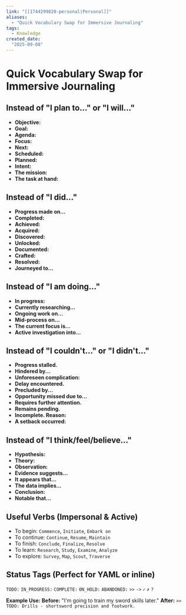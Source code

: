 ```yaml
---
link: "[[1744299820-personal|Personal]]"
aliases: 
  - "Quick Vocabulary Swap for Immersive Journaling"
tags:
  - Knowledge
created_date:
  "2025-09-08"
---
```

# Quick Vocabulary Swap for Immersive Journaling

## Instead of "I plan to..." or "I will..."
*   **Objective:**
*   **Goal:**
*   **Agenda:**
*   **Focus:**
*   **Next:**
*   **Scheduled:**
*   **Planned:**
*   **Intent:**
*   **The mission:**
*   **The task at hand:**

## Instead of "I did..."
*   **Progress made on...**
*   **Completed:**
*   **Achieved:**
*   **Acquired:**
*   **Discovered:**
*   **Unlocked:**
*   **Documented:**
*   **Crafted:**
*   **Resolved:**
*   **Journeyed to...**

## Instead of "I am doing..."
*   **In progress:**
*   **Currently researching...**
*   **Ongoing work on...**
*   **Mid-process on...**
*   **The current focus is...**
*   **Active investigation into...**

## Instead of "I couldn't..." or "I didn't..."
*   **Progress stalled.**
*   **Hindered by...**
*   **Unforeseen complication:**
*   **Delay encountered.**
*   **Precluded by...**
*   **Opportunity missed due to...**
*   **Requires further attention.**
*   **Remains pending.**
*   **Incomplete. Reason:**
*   **A setback occurred:**

## Instead of "I think/feel/believe..."
*   **Hypothesis:**
*   **Theory:**
*   **Observation:**
*   **Evidence suggests...**
*   **It appears that...**
*   **The data implies...**
*   **Conclusion:**
*   **Notable that...**

## Useful Verbs (Impersonal & Active)
*   To begin: `Commence`, `Initiate`, `Embark on`
*   To continue: `Continue`, `Resume`, `Maintain`
*   To finish: `Conclude`, `Finalize`, `Resolve`
*   To learn: `Research`, `Study`, `Examine`, `Analyze`
*   To explore: `Survey`, `Map`, `Scout`, `Traverse`

## Status Tags (Perfect for YAML or inline)
`TODO:` `IN_PROGRESS:` `COMPLETE:` `ON_HOLD:` `ABANDONED:`
`>>` `->` `✓` `✗` `?`

**Example Use:**
**Before:** "I'm going to train my sword skills later."
**After:** `>> TODO: Drills - shortsword precision and footwork.`